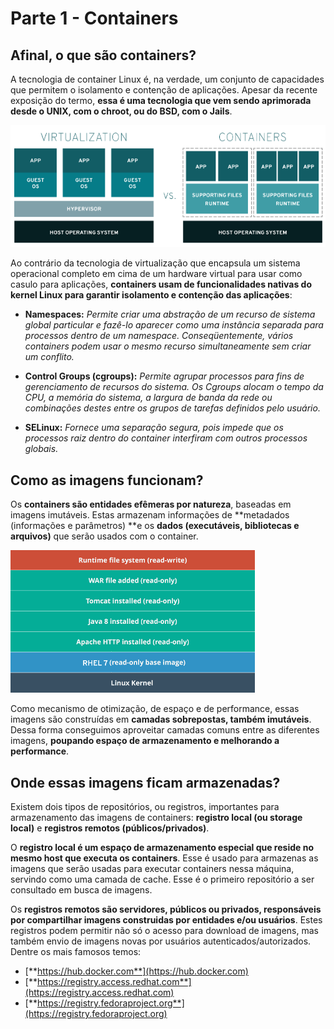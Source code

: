 # Parte 1 - Containers

## Afinal, o que são containers?

A tecnologia de container Linux é, na verdade, um conjunto de capacidades que permitem o isolamento e contenção de aplicações. Apesar da recente exposição do termo, **essa é uma tecnologia que vem sendo aprimorada desde o UNIX, com o chroot, ou do BSD, com o Jails**.

![](/parte1/extras/virtualization-vs-containers.png)

Ao contrário da tecnologia de virtualização que encapsula um sistema operacional completo em cima de um hardware virtual para usar como casulo para aplicações, **containers usam de funcionalidades nativas do kernel Linux para garantir isolamento e contenção das aplicações**:

* **Namespaces:** _Permite criar uma abstração de um recurso de sistema global particular e fazê-lo aparecer como uma instância separada para processos dentro de um namespace. Conseqüentemente, vários containers podem usar o mesmo recurso simultaneamente sem criar um conflito._

* **Control Groups \(cgroups\):** _Permite agrupar processos para fins de gerenciamento de recursos do sistema. Os Cgroups alocam o tempo da CPU, a memória do sistema, a largura de banda da rede ou combinações destes entre os grupos de tarefas definidos pelo usuário._

* **SELinux:** _Fornece uma separação segura, pois impede que os processos raiz dentro do container interfiram com outros processos globais._

## Como as imagens funcionam?

Os **containers são entidades efêmeras por natureza**, baseadas em imagens imutáveis. Estas armazenam informações de **metadados \(informações e parâmetros\) **e os **dados \(executáveis, bibliotecas e arquivos\)** que serão usados com o container.

![](/parte1/extras/docker-layered-filesystem.png)

Como mecanismo de otimização, de espaço e de performance, essas imagens são construídas em **camadas sobrepostas, também imutáveis**. Dessa forma conseguimos aproveitar camadas comuns entre as diferentes imagens, **poupando espaço de armazenamento e melhorando a performance**.

## Onde essas imagens ficam armazenadas?

Existem dois tipos de repositórios, ou registros, importantes para armazenamento das imagens de containers: **registro local \(ou storage local\)** e **registros remotos \(públicos/privados\)**.

O **registro local é um espaço de armazenamento especial que reside no mesmo host que executa os containers**. Esse é usado para armazenas as imagens que serão usadas para executar containers nessa máquina, servindo como uma camada de cache. Esse é o primeiro repositório a ser consultado em busca de imagens.

Os **registros remotos são servidores, públicos ou privados, responsáveis por compartilhar imagens construidas por entidades e/ou usuários**. Estes registros podem permitir não só o acesso para download de imagens, mas também envio de imagens novas por usuários autenticados/autorizados. Dentre os mais famosos temos:

* [**https://hub.docker.com**](https://hub.docker.com)
* [**https://registry.access.redhat.com**](https://registry.access.redhat.com)
* [**https://registry.fedoraproject.org**](https://registry.fedoraproject.org)



